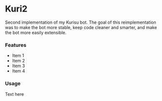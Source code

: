 # Kuri2
Second implementation of my Kurisu bot. The goal of this reimplementation was to make the bot more stable, keep code cleaner and smarter, and make the bot more easily extensible.


### Features
* Item 1
* Item 2
* Item 3
* Item 4


### Usage
Text here
